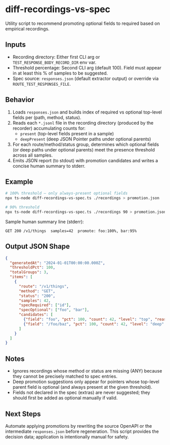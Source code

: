 # diff-recordings-vs-spec

Utility script to recommend promoting optional fields to required based on empirical recordings.

## Inputs

- Recording directory: Either first CLI arg or `TEST_RESPONSE_BODY_RECORD_DIR` env var.
- Threshold percentage: Second CLI arg (default 100). Field must appear in at least this % of samples to be suggested.
- Spec source: `responses.json` (default extractor output) or override via `ROUTE_TEST_RESPONSES_FILE`.

## Behavior

1. Loads `responses.json` and builds index of required vs optional top-level fields per (path, method, status).
2. Reads each `*.jsonl` file in the recording directory (produced by the recorder) accumulating counts for:
   - `present` (top-level fields present in a sample)
   - `deepPresent` (deep JSON Pointer paths under optional parents)
3. For each route/method/status group, determines which optional fields (or deep paths under optional parents) meet the presence threshold across all samples.
4. Emits JSON report (to stdout) with promotion candidates and writes a concise human summary to stderr.

## Example

```bash
# 100% threshold – only always-present optional fields
npx ts-node diff-recordings-vs-spec.ts ./recordings > promotion.json

# 90% threshold
npx ts-node diff-recordings-vs-spec.ts ./recordings 90 > promotion.json
```

Sample human summary line (stderr):

```
GET 200 /v1/things  samples=42  promote: foo:100%, bar:95%
```

## Output JSON Shape

```json
{
  "generatedAt": "2024-01-01T00:00:00.000Z",
  "thresholdPct": 100,
  "totalGroups": 3,
  "items": [
    {
      "route": "/v1/things",
      "method": "GET",
      "status": "200",
      "samples": 42,
      "specRequired": ["id"],
      "specOptional": ["foo", "bar"],
      "candidates": [
        {"field": "foo", "pct": 100, "count": 42, "level": "top", "reason": "Observed in 42/42 samples (100.0%)"},
        {"field": "/foo/baz", "pct": 100, "count": 42, "level": "deep", "reason": "Deep presence under optional parent foo in 42/42 samples (100.0%)"}
      ]
    }
  ]
}
```

## Notes

- Ignores recordings whose method or status are missing (ANY) because they cannot be precisely matched to spec entries.
- Deep promotion suggestions only appear for pointers whose top-level parent field is optional (and always present at the given threshold).
- Fields not declared in the spec (extras) are never suggested; they should first be added as optional manually if valid.

## Next Steps

Automate applying promotions by rewriting the source OpenAPI or the intermediate `responses.json` before regeneration. This script provides the decision data; application is intentionally manual for safety.
